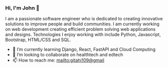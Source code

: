 ### Hi, I'm John 👋

I am a passionate software engineer who is dedicated to creating innovative solutions to improve people and build communities. I am currently working on web development creating efficient problem solving web applications and designs. Technologies I enjoy working with include Python, Javascript, Bootstrap, HTML/CSS and SQL.

- 🔭 I’m currently learning Django, React, FastAPI and Cloud Computing 
- 👯 I’m looking to collaborate on healthtech and edtech
- 📫 How to reach me: [mailto:gitahi109@gmail](E-mail)
